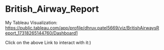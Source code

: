 # British_Airway_Report

My Tableau Visualization: https://public.tableau.com/app/profile/dhruv.patel5669/viz/BritishAirwaysReport_17318265144760/Dashboard1

Click on the above Link to interact with it:)
